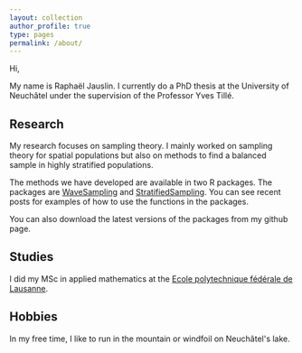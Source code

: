 ```yaml
---
layout: collection
author_profile: true
type: pages
permalink: /about/
---
```


Hi,

My name is Raphaël Jauslin.  I currently do a PhD thesis at the University of Neuchâtel under the supervision of the Professor Yves Tillé.

## Research

My research focuses on sampling theory. I mainly worked on sampling theory for spatial populations but also on methods to find a balanced sample in highly stratified populations.

The methods we have developed are available in two R packages. The packages are [WaveSampling](https://cran.r-project.org/web/packages/WaveSampling/) and [StratifiedSampling](https://cran.r-project.org/web/packages/StratifiedSampling/). You can see recent posts for examples of how to use the functions in the packages.

<!-- * [Wave]({% post_url 2021-10-19-wave %}) -->

You can also download the latest versions of the packages from my github page.

## Studies

I did my MSc in applied mathematics at the [Ecole polytechnique fédérale de Lausanne]( https://www.epfl.ch/education/master/programs/applied-mathematics/). 

## Hobbies

In my free time, I like to run in the mountain or windfoil on Neuchâtel's lake.

